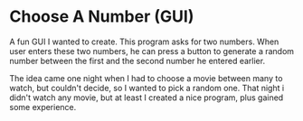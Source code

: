 # Choose A Number (GUI)

A fun GUI I wanted to create. This program asks for two numbers. When user
enters these two numbers, he can press a button to generate a random number
between the first and the second number he entered earlier.

The idea came one night when I had to choose a movie between many to watch, but
couldn't decide, so I wanted to pick a random one. That night i didn't watch
any movie, but at least I created a nice program, plus gained some
experience.
